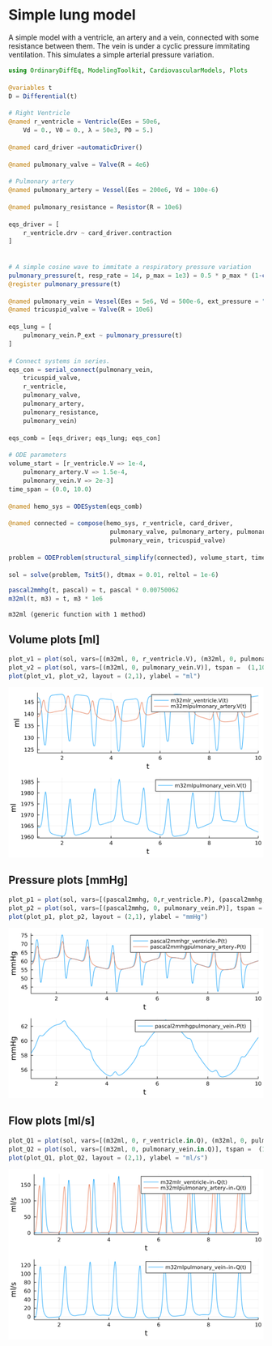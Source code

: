 # Simple lung model

A simple model with a ventricle, an artery and a vein, connected with some resistance between them.
The vein is under a cyclic pressure immitating ventilation. 
This simulates a simple arterial pressure variation.

```julia
using OrdinaryDiffEq, ModelingToolkit, CardiovascularModels, Plots

@variables t
D = Differential(t)

# Right Ventricle
@named r_ventricle = Ventricle(Ees = 50e6,
    Vd = 0., V0 = 0., λ = 50e3, P0 = 5.)

@named card_driver =automaticDriver()

@named pulmonary_valve = Valve(R = 4e6)

# Pulmonary artery
@named pulmonary_artery = Vessel(Ees = 200e6, Vd = 100e-6)

@named pulmonary_resistance = Resistor(R = 10e6)

eqs_driver = [
    r_ventricle.drv ~ card_driver.contraction
]


# A simple cosine wave to immitate a respiratory pressure variation
pulmonary_pressure(t, resp_rate = 14, p_max = 1e3) = 0.5 * p_max * (1-cos(2 * π * t * 14/60))
@register pulmonary_pressure(t)

@named pulmonary_vein = Vessel(Ees = 5e6, Vd = 500e-6, ext_pressure = "free")
@named tricuspid_valve = Valve(R = 10e6)

eqs_lung = [
    pulmonary_vein.P_ext ~ pulmonary_pressure(t)
]

# Connect systems in series.
eqs_con = serial_connect(pulmonary_vein, 
    tricuspid_valve, 
    r_ventricle,
    pulmonary_valve,
    pulmonary_artery,
    pulmonary_resistance,
    pulmonary_vein)

eqs_comb = [eqs_driver; eqs_lung; eqs_con]

# ODE parameters
volume_start = [r_ventricle.V => 1e-4, 
    pulmonary_artery.V => 1.5e-4,
    pulmonary_vein.V => 2e-3]
time_span = (0.0, 10.0)

@named hemo_sys = ODESystem(eqs_comb)

@named connected = compose(hemo_sys, r_ventricle, card_driver, 
                            pulmonary_valve, pulmonary_artery, pulmonary_resistance, 
                            pulmonary_vein, tricuspid_valve)

problem = ODEProblem(structural_simplify(connected), volume_start, time_span, [])

sol = solve(problem, Tsit5(), dtmax = 0.01, reltol = 1e-6)
```


```julia
pascal2mmhg(t, pascal) = t, pascal * 0.00750062
m32ml(t, m3) = t, m3 * 1e6
```

```
m32ml (generic function with 1 method)
```





## Volume plots [ml]
```julia
plot_v1 = plot(sol, vars=[(m32ml, 0, r_ventricle.V), (m32ml, 0, pulmonary_artery.V)], tspan =  (1,10));
plot_v2 = plot(sol, vars=[(m32ml, 0, pulmonary_vein.V)], tspan =  (1,10));
plot(plot_v1, plot_v2, layout = (2,1), ylabel = "ml")
```

![](figures/simple_lung_3_1.png)



## Pressure plots [mmHg]
```julia
plot_p1 = plot(sol, vars=[(pascal2mmhg, 0,r_ventricle.P), (pascal2mmhg, 0, pulmonary_artery.P)], tspan =  (1,10));
plot_p2 = plot(sol, vars=[(pascal2mmhg, 0, pulmonary_vein.P)], tspan =  (1,10));
plot(plot_p1, plot_p2, layout = (2,1), ylabel = "mmHg")
```

![](figures/simple_lung_4_1.png)



## Flow plots [ml/s]
```julia
plot_Q1 = plot(sol, vars=[(m32ml, 0, r_ventricle.in.Q), (m32ml, 0, pulmonary_artery.in.Q)], tspan =  (1,10));
plot_Q2 = plot(sol, vars=[(m32ml, 0, pulmonary_vein.in.Q)], tspan =  (1,10));
plot(plot_Q1, plot_Q2, layout = (2,1), ylabel = "ml/s")
```

![](figures/simple_lung_5_1.png)
